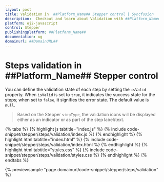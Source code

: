 ```yaml
---
layout: post
title: Validation in  ##Platform_Name## Stepper control | Syncfusion
description:  Checkout and learn about Validation with ##Platform_Name## Stepper control of Syncfusion Essential JS 2 and more details.
platform: ej2-javascript
control: Stepper
publishingplatform: ##Platform_Name##
documentation: ug
domainurl: ##DomainURL##
---
```


# Steps validation in ##Platform_Name## Stepper control

You can define the validation state of each step by setting the `isValid` property. When `isValid` is set to `true`, it indicates the success state for the steps; when set to `false`, it signifies the error state. The default value is `null`.

> Based on the Stepper `stepType`, the validation icons will be displayed either as an indicator or as part of the step label/text.

{% tabs %}
{% highlight js tabtitle="index.js" %}
{% include code-snippet/stepper/steps/validation/index.js %}
{% endhighlight %}
{% highlight html tabtitle="index.html" %}
{% include code-snippet/stepper/steps/validation/index.html %}
{% endhighlight %}
{% highlight html tabtitle="styles.css" %}
{% include code-snippet/stepper/steps/validation/styles.css %}
{% endhighlight %}
{% endtabs %}

{% previewsample "page.domainurl/code-snippet/stepper/steps/validation" %}